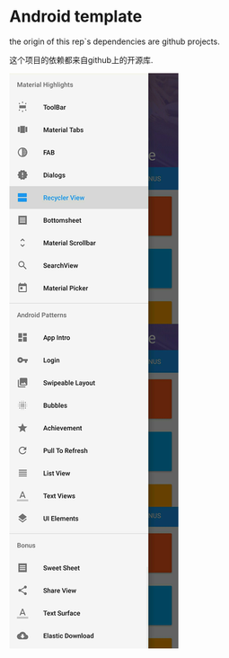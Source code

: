# Android template

the origin of this rep`s dependencies are github projects.

这个项目的依赖都来自github上的开源库.


![screenshot](/96CBD80BCE934D400541E78EACC34A45.jpg)